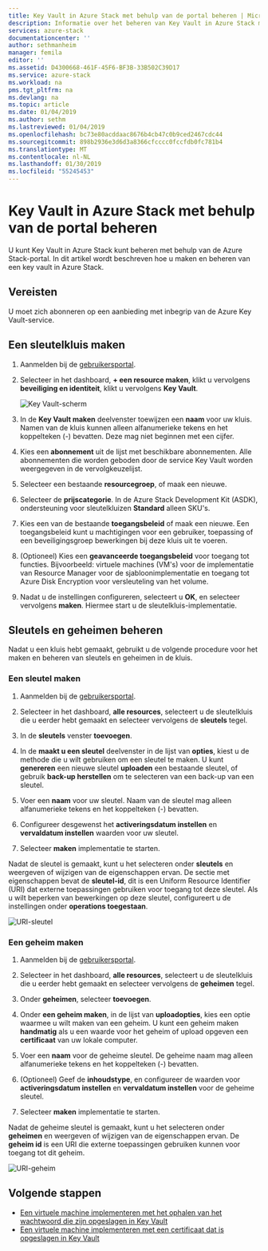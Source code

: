 ```yaml
---
title: Key Vault in Azure Stack met behulp van de portal beheren | Microsoft Docs
description: Informatie over het beheren van Key Vault in Azure Stack met behulp van de portal
services: azure-stack
documentationcenter: ''
author: sethmanheim
manager: femila
editor: ''
ms.assetid: D4300668-461F-45F6-BF3B-33B502C39D17
ms.service: azure-stack
ms.workload: na
pms.tgt_pltfrm: na
ms.devlang: na
ms.topic: article
ms.date: 01/04/2019
ms.author: sethm
ms.lastreviewed: 01/04/2019
ms.openlocfilehash: bc73e80acddaac8676b4cb47c0b9ced2467cdc44
ms.sourcegitcommit: 898b2936e3d6d3a8366cfcccc0fccfdb0fc781b4
ms.translationtype: MT
ms.contentlocale: nl-NL
ms.lasthandoff: 01/30/2019
ms.locfileid: "55245453"
---
```

# <a name="manage-key-vault-in-azure-stack-by-using-the-portal"></a>Key Vault in Azure Stack met behulp van de portal beheren

U kunt Key Vault in Azure Stack kunt beheren met behulp van de Azure Stack-portal. In dit artikel wordt beschreven hoe u maken en beheren van een key vault in Azure Stack.

## <a name="prerequisites"></a>Vereisten

U moet zich abonneren op een aanbieding met inbegrip van de Azure Key Vault-service.

## <a name="create-a-key-vault"></a>Een sleutelkluis maken

1. Aanmelden bij de [gebruikersportal](https://portal.local.azurestack.external).

2. Selecteer in het dashboard, **+ een resource maken**, klikt u vervolgens **beveiliging en identiteit**, klikt u vervolgens **Key Vault**.

    ![Key Vault-scherm](media/azure-stack-key-vault-manage-portal/image1.png)

3. In de **Key Vault maken** deelvenster toewijzen een **naam** voor uw kluis. Namen van de kluis kunnen alleen alfanumerieke tekens en het koppelteken (-) bevatten. Deze mag niet beginnen met een cijfer.

4. Kies een **abonnement** uit de lijst met beschikbare abonnementen. Alle abonnementen die worden geboden door de service Key Vault worden weergegeven in de vervolgkeuzelijst.

5. Selecteer een bestaande **resourcegroep**, of maak een nieuwe.

6. Selecteer de **prijscategorie**. In de Azure Stack Development Kit (ASDK), ondersteuning voor sleutelkluizen **Standard** alleen SKU's.

7. Kies een van de bestaande **toegangsbeleid** of maak een nieuwe. Een toegangsbeleid kunt u machtigingen voor een gebruiker, toepassing of een beveiligingsgroep bewerkingen bij deze kluis uit te voeren.

8. (Optioneel) Kies een **geavanceerde toegangsbeleid** voor toegang tot functies. Bijvoorbeeld: virtuele machines (VM's) voor de implementatie van Resource Manager voor de sjabloonimplementatie en toegang tot Azure Disk Encryption voor versleuteling van het volume.

9. Nadat u de instellingen configureren, selecteert u **OK**, en selecteer vervolgens **maken**. Hiermee start u de sleutelkluis-implementatie.

## <a name="manage-keys-and-secrets"></a>Sleutels en geheimen beheren

Nadat u een kluis hebt gemaakt, gebruikt u de volgende procedure voor het maken en beheren van sleutels en geheimen in de kluis.

### <a name="create-a-key"></a>Een sleutel maken

1. Aanmelden bij de [gebruikersportal](https://portal.local.azurestack.external).

2. Selecteer in het dashboard, **alle resources**, selecteert u de sleutelkluis die u eerder hebt gemaakt en selecteer vervolgens de **sleutels** tegel.

3. In de **sleutels** venster **toevoegen**.

4. In de **maakt u een sleutel** deelvenster in de lijst van **opties**, kiest u de methode die u wilt gebruiken om een sleutel te maken. U kunt **genereren** een nieuwe sleutel **uploaden** een bestaande sleutel, of gebruik **back-up herstellen** om te selecteren van een back-up van een sleutel.

5. Voer een **naam** voor uw sleutel. Naam van de sleutel mag alleen alfanumerieke tekens en het koppelteken (-) bevatten.

6. Configureer desgewenst het **activeringsdatum instellen** en **vervaldatum instellen** waarden voor uw sleutel.

7. Selecteer **maken** implementatie te starten.

Nadat de sleutel is gemaakt, kunt u het selecteren onder **sleutels** en weergeven of wijzigen van de eigenschappen ervan. De sectie met eigenschappen bevat de **sleutel-id**, dit is een Uniform Resource Identifier (URI) dat externe toepassingen gebruiken voor toegang tot deze sleutel. Als u wilt beperken van bewerkingen op deze sleutel, configureert u de instellingen onder **operations toegestaan**.

![URI-sleutel](media/azure-stack-key-vault-manage-portal/image4.png)

### <a name="create-a-secret"></a>Een geheim maken

1. Aanmelden bij de [gebruikersportal](https://portal.local.azurestack.external).

2. Selecteer in het dashboard, **alle resources**, selecteert u de sleutelkluis die u eerder hebt gemaakt en selecteer vervolgens de **geheimen** tegel.

3. Onder **geheimen**, selecteer **toevoegen**.

4. Onder **een geheim maken**, in de lijst van **uploadopties**, kies een optie waarmee u wilt maken van een geheim. U kunt een geheim maken **handmatig** als u een waarde voor het geheim of upload opgeven een **certificaat** van uw lokale computer.

5. Voer een **naam** voor de geheime sleutel. De geheime naam mag alleen alfanumerieke tekens en het koppelteken (-) bevatten.

6. (Optioneel) Geef de **inhoudstype**, en configureer de waarden voor **activeringsdatum instellen** en **vervaldatum instellen** voor de geheime sleutel.

7. Selecteer **maken** implementatie te starten.

Nadat de geheime sleutel is gemaakt, kunt u het selecteren onder **geheimen** en weergeven of wijzigen van de eigenschappen ervan. De **geheim id** is een URI die externe toepassingen gebruiken kunnen voor toegang tot dit geheim.

![URI-geheim](media/azure-stack-key-vault-manage-portal/image5.png)

## <a name="next-steps"></a>Volgende stappen

* [Een virtuele machine implementeren met het ophalen van het wachtwoord die zijn opgeslagen in Key Vault](azure-stack-key-vault-deploy-vm-with-secret.md)
* [Een virtuele machine implementeren met een certificaat dat is opgeslagen in Key Vault](azure-stack-key-vault-push-secret-into-vm.md)
